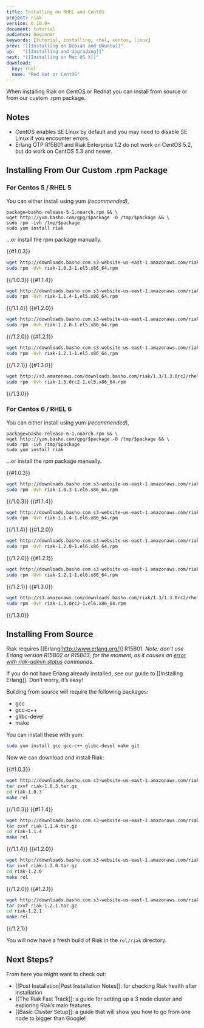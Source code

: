 ```yaml
---
title: Installing on RHEL and CentOS
project: riak
version: 0.10.0+
document: tutorial
audience: beginner
keywords: [tutorial, installing, rhel, centos, linux]
prev: "[[Installing on Debian and Ubuntu]]"
up:   "[[Installing and Upgrading]]"
next: "[[Installing on Mac OS X]]"
download: 
  key: rhel
  name: "Red Hat or CentOS"
---
```


When installing Riak on CentOS or Redhat you can install from source or from our custom .rpm package.

## Notes

* CentOS enables SE Linux by default and you may need to disable SE Linux if you encounter errors.
* Erlang OTP R15B01 and Riak Enterprise 1.2 do not work on CentOS 5.2, but do work on CentOS 5.3 and newer.

## Installing From Our Custom .rpm Package

### For Centos 5 / RHEL 5

You can either install using yum *(recommended)*,

```
package=basho-release-5-1.noarch.rpm && \
wget http://yum.basho.com/gpg/$package -O /tmp/$package && \
sudo rpm -ivh /tmp/$package
sudo yum install riak
```

...or install the rpm package manually.

{{#1.0.3}}

```bash
wget http://downloads.basho.com.s3-website-us-east-1.amazonaws.com/riak/1.0/1.0.3/riak-1.0.3-1.el5.x86_64.rpm
sudo rpm -Uvh riak-1.0.3-1.el5.x86_64.rpm
```

{{/1.0.3}}
{{#1.1.4}}

```bash
wget http://downloads.basho.com.s3-website-us-east-1.amazonaws.com/riak/1.1/1.1.4/riak-1.1.4-1.el5.x86_64.rpm
sudo rpm -Uvh riak-1.1.4-1.el5.x86_64.rpm
```

{{/1.1.4}}
{{#1.2.0}}

```bash
wget http://downloads.basho.com.s3-website-us-east-1.amazonaws.com/riak/1.2/1.2.0/rhel/5/riak-1.2.0-1.el5.x86_64.rpm
sudo rpm -Uvh riak-1.2.0-1.el5.x86_64.rpm
```

{{/1.2.0}}
{{#1.2.1}}

```bash
wget http://downloads.basho.com.s3-website-us-east-1.amazonaws.com/riak/1.2/1.2.1/rhel/5/riak-1.2.1-1.el5.x86_64.rpm
sudo rpm -Uvh riak-1.2.1-1.el5.x86_64.rpm
```

{{/1.2.1}}
{{#1.3.0}}

```bash
wget http://s3.amazonaws.com/downloads.basho.com/riak/1.3/1.3.0rc2/rhel/5/riak-1.3.0rc2-1.el5.x86_64.rpm
sudo rpm -Uvh riak-1.3.0rc2-1.el5.x86_64.rpm
```

{{/1.3.0}}

### For Centos 6 / RHEL 6

You can either install using yum *(recommended)*,

```
package=basho-release-6-1.noarch.rpm && \
wget http://yum.basho.com/gpg/$package -O /tmp/$package && \
sudo rpm -ivh /tmp/$package
sudo yum install riak
```

...or install the rpm package manually.

{{#1.0.3}}

```bash
wget http://downloads.basho.com.s3-website-us-east-1.amazonaws.com/riak/1.0/1.0.3/riak-1.0.3-1.el6.x86_64.rpm
sudo rpm -Uvh riak-1.0.3-1.el6.x86_64.rpm
```

{{/1.0.3}}
{{#1.1.4}}

```bash
wget http://downloads.basho.com.s3-website-us-east-1.amazonaws.com/riak/1.1/1.1.4/riak-1.1.4-1.el6.x86_64.rpm
sudo rpm -Uvh riak-1.1.4-1.el6.x86_64.rpm
```

{{/1.1.4}}
{{#1.2.0}}

```bash
wget http://downloads.basho.com.s3-website-us-east-1.amazonaws.com/riak/1.2/1.2.0/rhel/6/riak-1.2.0-1.el6.x86_64.rpm
sudo rpm -Uvh riak-1.2.0-1.el6.x86_64.rpm
```

{{/1.2.0}}
{{#1.2.1}}

```bash
wget http://downloads.basho.com.s3-website-us-east-1.amazonaws.com/riak/1.2/1.2.1/rhel/6/riak-1.2.1-1.el6.x86_64.rpm
sudo rpm -Uvh riak-1.2.1-1.el6.x86_64.rpm
```

{{/1.2.1}}
{{#1.3.0}}

```bash
wget http://s3.amazonaws.com/downloads.basho.com/riak/1.3/1.3.0rc2/rhel/6/riak-1.3.0rc2-1.el6.x86_64.rpm
sudo rpm -Uvh riak-1.3.0rc2-1.el6.x86_64.rpm
```

{{/1.3.0}}


## Installing From Source

Riak requires [[Erlang|http://www.erlang.org/]] R15B01. *Note: don't use Erlang version R15B02 or R15B03, for the moment, as it causes an [error with riak-admin status](https://github.com/basho/riak/issues/227) commands*.

If you do not have Erlang already installed, see our guide to [[Installing Erlang]]. Don’t worry, it’s easy!

Building from source will require the following packages:

* gcc
* gcc-c++
* glibc-devel
* make

You can install these with yum:

```bash
sudo yum install gcc gcc-c++ glibc-devel make git
```

Now we can download and install Riak:

{{#1.0.3}}

```bash
wget http://downloads.basho.com.s3-website-us-east-1.amazonaws.com/riak/1.0/1.0.3/riak-1.0.3.tar.gz
tar zxvf riak-1.0.3.tar.gz
cd riak-1.0.3
make rel
```

{{/1.0.3}}
{{#1.1.4}}

```bash
wget http://downloads.basho.com.s3-website-us-east-1.amazonaws.com/riak/1.1/1.1.4/riak-1.1.4.tar.gz
tar zxvf riak-1.1.4.tar.gz
cd riak-1.1.4
make rel
```

{{/1.1.4}}
{{#1.2.0}}

```bash
wget http://downloads.basho.com.s3-website-us-east-1.amazonaws.com/riak/1.2/1.2.0/riak-1.2.0.tar.gz
tar zxvf riak-1.2.0.tar.gz
cd riak-1.2.0
make rel
```

{{/1.2.0}}
{{#1.2.1}}

```bash
wget http://downloads.basho.com.s3-website-us-east-1.amazonaws.com/riak/1.2/1.2.1/riak-1.2.1.tar.gz
tar zxvf riak-1.2.1.tar.gz
cd riak-1.2.1
make rel
```

{{/1.2.1}}

You will now have a fresh build of Riak in the `rel/riak` directory.

## Next Steps?

From here you might want to check out:

* [[Post Installation|Post Installation Notes]]: for checking Riak health after installation
* [[The Riak Fast Track]]: a guide for setting up a 3 node cluster and exploring Riak’s main features.
* [[Basic Cluster Setup]]: a guide that will show you how to go from one node to bigger than Google!
